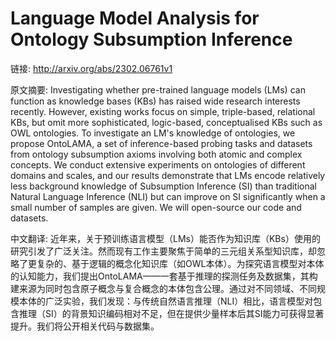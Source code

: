 # Language Model Analysis for Ontology Subsumption Inference

链接: http://arxiv.org/abs/2302.06761v1

原文摘要:
Investigating whether pre-trained language models (LMs) can function as
knowledge bases (KBs) has raised wide research interests recently. However,
existing works focus on simple, triple-based, relational KBs, but omit more
sophisticated, logic-based, conceptualised KBs such as OWL ontologies. To
investigate an LM's knowledge of ontologies, we propose OntoLAMA, a set of
inference-based probing tasks and datasets from ontology subsumption axioms
involving both atomic and complex concepts. We conduct extensive experiments on
ontologies of different domains and scales, and our results demonstrate that
LMs encode relatively less background knowledge of Subsumption Inference (SI)
than traditional Natural Language Inference (NLI) but can improve on SI
significantly when a small number of samples are given. We will open-source our
code and datasets.

中文翻译:
近年来，关于预训练语言模型（LMs）能否作为知识库（KBs）使用的研究引发了广泛关注。然而现有工作主要聚焦于简单的三元组关系型知识库，却忽略了更复杂的、基于逻辑的概念化知识库（如OWL本体）。为探究语言模型对本体的认知能力，我们提出OntoLAMA——一套基于推理的探测任务及数据集，其构建来源为同时包含原子概念与复合概念的本体包含公理。通过对不同领域、不同规模本体的广泛实验，我们发现：与传统自然语言推理（NLI）相比，语言模型对包含推理（SI）的背景知识编码相对不足，但在提供少量样本后其SI能力可获得显著提升。我们将公开相关代码与数据集。

